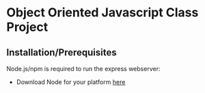 Object Oriented Javascript Class Project
========================================

Installation/Prerequisites
--------------------------

Node.js/npm is required to run the express webserver:

* Download Node for your platform [here](http://nodejs.org/download/)

